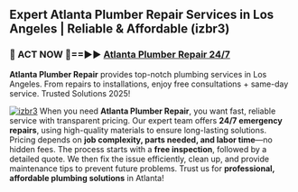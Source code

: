 ## Expert Atlanta Plumber Repair Services in Los Angeles | Reliable & Affordable (izbr3)  

<h3>🚿 ACT NOW 🌟==►► <a href="https://tinyurl.com/2ne6vx2x" rel="nofollow">Atlanta Plumber Repair 24/7</a></h3>

**Atlanta Plumber Repair** provides top-notch plumbing services in Los Angeles. From repairs to installations, enjoy free consultations + same-day service. Trusted Solutions 2025!

[![izbr3](https://i.imgur.com/4PFF4AK.jpeg)](https://tinyurl.com/2ne6vx2x)
When you need **Atlanta Plumber Repair**, you want fast, reliable service with transparent pricing. Our expert team offers **24/7 emergency repairs**, using high-quality materials to ensure long-lasting solutions. Pricing depends on **job complexity, parts needed, and labor time**—no hidden fees. The process starts with a **free inspection**, followed by a detailed quote. We then fix the issue efficiently, clean up, and provide maintenance tips to prevent future problems. Trust us for **professional, affordable plumbing solutions** in Atlanta!